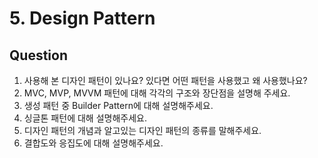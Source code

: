 # 5. Design Pattern

## Question

1. 사용해 본 디자인 패턴이 있나요? 있다면 어떤 패턴을 사용했고 왜 사용했나요?
2. MVC, MVP, MVVM 패턴에 대해 각각의 구조와 장단점을 설명해 주세요.
3. 생성 패턴 중 Builder Pattern에 대해 설명해주세요.
4. 싱글톤 패턴에 대해 설명해주세요.
5. 디자인 패턴의 개념과 알고있는 디자인 패턴의 종류를 말해주세요.
6. 결합도와 응집도에 대해 설명해주세요.
